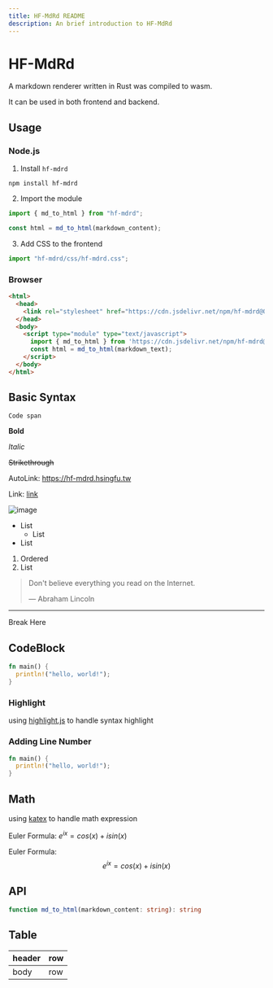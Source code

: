 ```yaml
---
title: HF-MdRd README
description: An brief introduction to HF-MdRd
---
```


# HF-MdRd

A markdown renderer written in Rust was compiled to wasm.

It can be used in both frontend and backend.

## Usage

### Node.js
1. Install `hf-mdrd`
```
npm install hf-mdrd
```

2. Import the module
```js
import { md_to_html } from "hf-mdrd";

const html = md_to_html(markdown_content);
```

3. Add CSS to the frontend
```js
import "hf-mdrd/css/hf-mdrd.css";
```

### Browser
```html
<html>
  <head>
    <link rel="stylesheet" href="https://cdn.jsdelivr.net/npm/hf-mdrd@0.1.1/css/hf-mdrd.min.css" crossorigin="anonymous">
  </head>
  <body>
    <script type="module" type="text/javascript">
      import { md_to_html } from 'https://cdn.jsdelivr.net/npm/hf-mdrd@0.1.1/browser/hf-mdrd.js';
      const html = md_to_html(markdown_text);
    </script>
  </body>
</html>
```

## Basic Syntax
`Code span`

**Bold**

*Italic*

~~Strikethrough~~

AutoLink: <https://hf-mdrd.hsingfu.tw>

Link: [link](https://hf-mdrd.hsingfu.tw)

![image](https://cdn.jsdelivr.net/npm/bootstrap-icons@1.11.3/icons/markdown.svg)

- List
  - List
- List

1. Ordered
2. List

> Don't believe everything you
> read on the Internet.
>
> — Abraham Lincoln

---
Break Here


## CodeBlock
```rust
fn main() {
  println!("hello, world!");
}
```

### Highlight
using [highlight.js](https://highlightjs.org/) to handle syntax highlight

### Adding Line Number
```rust :setNumber
fn main() {
  println!("hello, world!");
}
```

## Math
using [katex](https://katex.org/) to handle math expression

Euler Formula: $e^{ix} = cos(x) + isin(x)$

Euler Formula:
$$e^{ix} = cos(x) + isin(x)$$

## API
```ts
function md_to_html(markdown_content: string): string
```

## Table
| header | row |
| ------ | --- |
| body   | row |